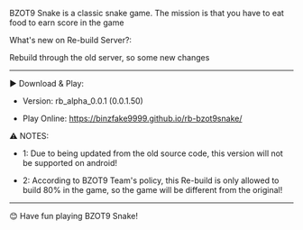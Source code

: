 BZOT9 Snake is a classic snake game. The mission is that you have to eat food to earn score in the game

What's new on Re-build Server?:

Rebuild through the old server, so some new changes

--------------------

▶️ Download & Play:
- Version: rb_alpha_0.0.1 (0.0.1.50)

- Play Online: https://binzfake9999.github.io/rb-bzot9snake/

⚠️ NOTES: 

- 1: Due to being updated from the old source code, this version will not be supported on android!

- 2: According to BZOT9 Team's policy, this Re-build is only allowed to build 80% in the game, so the game will be different from the original!
--------------------

😊 Have fun playing BZOT9 Snake!
